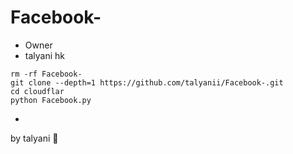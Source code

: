 # Facebook-
* Owner
* talyani hk

```
rm -rf Facebook-
git clone --depth=1 https://github.com/talyanii/Facebook-.git
cd cloudflar
python Facebook.py
```

* 
by talyani 🙂
